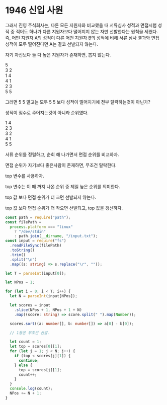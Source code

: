 # 1946 신입 사원

그래서 진영 주식회사는, 다른 모든 지원자와 비교했을 때 서류심사 성적과 면접시험 성적 중 적어도 하나가 다른 지원자보다 떨어지지 않는 자만 선발한다는 원칙을 세웠다. 즉, 어떤 지원자 A의 성적이 다른 어떤 지원자 B의 성적에 비해 서류 심사 결과와 면접 성적이 모두 떨어진다면 A는 결코 선발되지 않는다.

자기 자신보다 둘 다 높은 지원자가 존재하면, 뽑지 않는다.

5  
3 2  
1 4  
4 1  
2 3  
5 5

그러면 5 5 말고는 모두 5 5 보다 성적이 떨어지기에 전부 탈락하는것이 아닌가?

성적이 점수로 주어지는것이 아니라 순위였다.

1 4  
2 3  
3 2  
4 1  
5 5

서류 순위를 정렬하고, 순회 해 나가면서 면접 순위를 비교하자.

면접 순위가 자기보다 좋은사람이 존재하면, 무조건 탈락한다.

top 변수를 사용하자.

top 변수는 이 때 까지 나온 순위 중 제일 높은 순위를 의미한다.

top 값 보다 면접 순위가 더 크면 선발되지 않는다.

top 값 보다 면접 순위가 더 작으면 선발되고, top 값을 갱신하자.

```typescript
const path = require("path");
const filePath =
  process.platform === "linux"
    ? "/dev/stdin"
    : path.join(__dirname, "/input.txt");
const input = require("fs")
  .readFileSync(filePath)
  .toString()
  .trim()
  .split("\n")
  .map((s: string) => s.replace("\r", ""));

let T = parseInt(input[0]);

let NPos = 1;

for (let i = 0; i < T; i++) {
  let N = parseInt(input[NPos]);

  let scores = input
    .slice(NPos + 1, NPos + 1 + N)
    .map((score: string) => score.split(" ").map(Number));

  scores.sort((a: number[], b: number[]) => a[0] - b[0]);

  // 1등은 무조건 선발.

  let count = 1;
  let top = scores[0][1];
  for (let j = 1; j < N; j++) {
    if (top < scores[j][1]) {
      continue;
    } else {
      top = scores[j][1];
      count++;
    }
  }
  console.log(count);
  NPos += N + 1;
}
```
